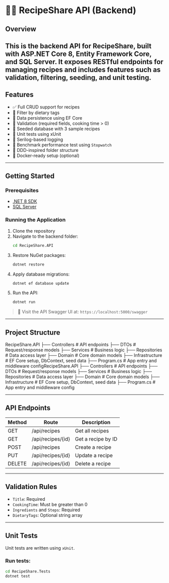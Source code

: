 # 🧑‍🍳 RecipeShare API (Backend)
## Overview
This is the backend API for RecipeShare, built with **ASP.NET Core 8**, **Entity Framework Core**, and **SQL Server**. It exposes RESTful endpoints for managing recipes and includes features such as validation, filtering, seeding, and unit testing.
---
## Features
- ✅ Full CRUD support for recipes
- 🔎 Filter by dietary tags
- 💾 Data persistence using EF Core
- 🧪 Validation (required fields, cooking time > 0)
- 🌱 Seeded database with 3 sample recipes
- 🧪 Unit tests using xUnit
- 🐞 Serilog-based logging
- 🚀 Benchmark performance test using `Stopwatch`
- 🧱 DDD-inspired folder structure
- 🐳 Docker-ready setup (optional)
---
## Getting Started
### Prerequisites
- [.NET 8 SDK](https://dotnet.microsoft.com/download)
- [SQL Server](https://www.microsoft.com/en-us/sql-server)
### Running the Application
1. Clone the repository
2. Navigate to the backend folder:
   ```bash
   cd RecipeShare.API
   ```
3. Restore NuGet packages:
   ```bash
   dotnet restore
   ```
4. Apply database migrations:
   ```bash
   dotnet ef database update
   ```
5. Run the API:
   ```bash
   dotnet run
   ```
> 🧪 Visit the API Swagger UI at: `https://localhost:5000/swagger`
---
## Project Structure
RecipeShare.API
├── Controllers         # API endpoints
├── DTOs                # Request/response models
├── Services            # Business logic
├── Repositories        # Data access layer
├── Domain              # Core domain models
├── Infrastructure      # EF Core setup, DbContext, seed data
├── Program.cs          # App entry and middleware configRecipeShare.API
├── Controllers         # API endpoints
├── DTOs                # Request/response models
├── Services            # Business logic
├── Repositories        # Data access layer
├── Domain              # Core domain models
├── Infrastructure      # EF Core setup, DbContext, seed data
├── Program.cs          # App entry and middleware config

---
## API Endpoints
| Method | Route               | Description        |
|--------|---------------------|--------------------|
| GET    | /api/recipes        | Get all recipes    |
| GET    | /api/recipes/{id}   | Get a recipe by ID |
| POST   | /api/recipes        | Create a recipe    |
| PUT    | /api/recipes/{id}   | Update a recipe    |
| DELETE | /api/recipes/{id}   | Delete a recipe    |
---
## Validation Rules
- `Title`: Required
- `CookingTime`: Must be greater than 0
- `Ingredients` and `Steps`: Required
- `DietaryTags`: Optional string array
---
## Unit Tests
Unit tests are written using `xUnit`.
### Run tests:
```bash
cd RecipeShare.Tests
dotnet test
